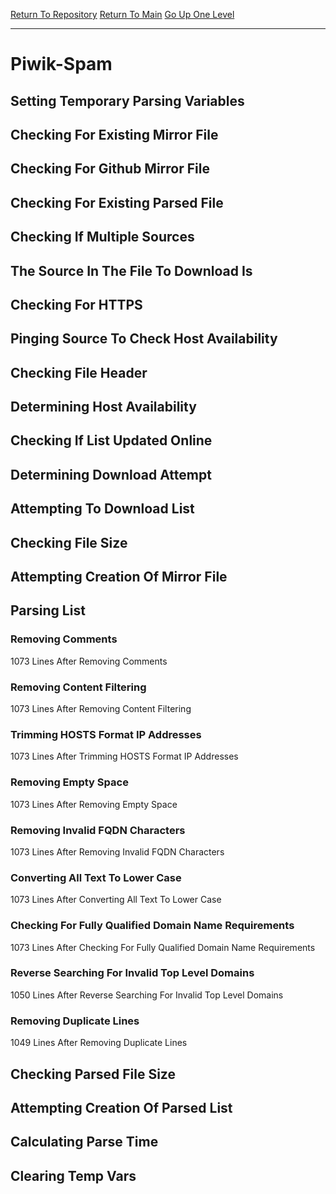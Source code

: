 [Return To Repository](https://github.com/deathbybandaid/piholeparser/)
[Return To Main](https://github.com/deathbybandaid/piholeparser/blob/master/RecentRunLogs/Mainlog.md)
[Go Up One Level](https://github.com/deathbybandaid/piholeparser/blob/master/RecentRunLogs/TopLevelScripts/30-Processing-External-Blacklists.md)
____________________________________
# Piwik-Spam
## Setting Temporary Parsing Variables
## Checking For Existing Mirror File
## Checking For Github Mirror File
## Checking For Existing Parsed File
## Checking If Multiple Sources
## The Source In The File To Download Is
## Checking For HTTPS
## Pinging Source To Check Host Availability
## Checking File Header
## Determining Host Availability
## Checking If List Updated Online
## Determining Download Attempt
## Attempting To Download List
## Checking File Size
## Attempting Creation Of Mirror File
## Parsing List
### Removing Comments
1073 Lines After Removing Comments
### Removing Content Filtering
1073 Lines After Removing Content Filtering
### Trimming HOSTS Format IP Addresses
1073 Lines After Trimming HOSTS Format IP Addresses
### Removing Empty Space
1073 Lines After Removing Empty Space
### Removing Invalid FQDN Characters
1073 Lines After Removing Invalid FQDN Characters
### Converting All Text To Lower Case
1073 Lines After Converting All Text To Lower Case
### Checking For Fully Qualified Domain Name Requirements
1073 Lines After Checking For Fully Qualified Domain Name Requirements
### Reverse Searching For Invalid Top Level Domains
1050 Lines After Reverse Searching For Invalid Top Level Domains
### Removing Duplicate Lines
1049 Lines After Removing Duplicate Lines
## Checking Parsed File Size
## Attempting Creation Of Parsed List
## Calculating Parse Time
## Clearing Temp Vars
